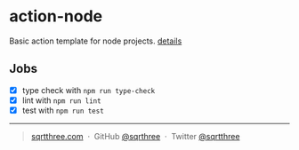 # action-node

Basic action template for node projects. [details](.github/workflows/main.yml)

## Jobs

- [x] type check with `npm run type-check`
- [x] lint with `npm run lint`
- [x] test with `npm run test`

---

> [sqrtthree.com](https://sqrtthree.com/) &nbsp;&middot;&nbsp;
> GitHub [@sqrthree](https://github.com/sqrthree) &nbsp;&middot;&nbsp;
> Twitter [@sqrtthree](https://twitter.com/sqrtthree)
